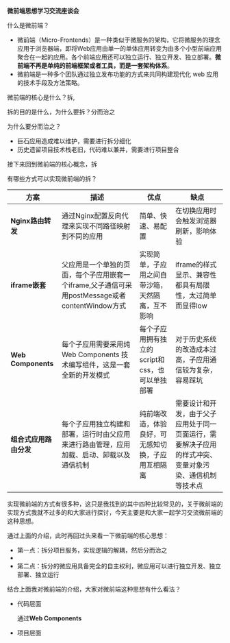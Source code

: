 **微前端思想学习交流座谈会**

什么是微前端？

- 微前端（Micro-Frontends）是一种类似于微服务的架构，它将微服务的理念应用于浏览器端，即将Web应用由单一的单体应用转变为由多个小型前端应用聚合在一起的应用。各个前端应用还可以独立运行、独立开发、独立部署。**微前端不再是单纯的前端框架或者工具，而是一套架构体系**。
- 微前端是一种多个团队通过独立发布功能的方式来共同构建现代化 web 应用的技术手段及方法策略。

微前端的核心是什么？拆,

拆的目的是什么，为什么要拆？分而治之

为什么要分而治之？

- 巨石应用造成难以维护，需要进行拆分细化
- 历史遗留项目技术栈老旧，代码难以兼并，需要进行项目整合

接下来回到微前端的核心概念，拆

有哪些方式可以实现微前端的拆？

| 方案                   | 描述                                                         | 优点                                               | 缺点                                                         |
| ---------------------- | ------------------------------------------------------------ | -------------------------------------------------- | ------------------------------------------------------------ |
| **Nginx路由转发**      | 通过Nginx配置反向代理来实现不同路径映射到不同的应用          | 简单、快速、易配置                                 | 在切换应用时会触发浏览器刷新，影响体验                       |
| **iframe嵌套**         | 父应用是一个单独的页面，每个子应用嵌套一个iframe,父子通信可采用postMessage或者contentWindow方式 | 实现简单，子应用之间自带沙箱，天然隔离，互不影响   | iframe的样式显示、兼容性都具有局限性，太过简单而显得low      |
| **Web Components**     | 每个子应用需要采用纯Web Components 技术编写组件，这是一套全新的开发模式 | 每个子应用拥有独立的script和css，也可以单独部署    | 对于历史系统的改造成本过高，子应用通信较为复杂，容易踩坑     |
| **组合式应用路由分发** | 每个子应用独立构建和部署，运行时由父应用来进行路由管理，应用加载、启动、卸载以及通信机制 | 纯前端改造，体验良好，可无感知切换，子应用互相隔离 | 需要设计和开发，由于父子应用处于同一页面运行，需要解决子应用的样式冲突、变量对象污染、通信机制等技术点 |

实现微前端的方式有很多种，这只是我找到的其中四种比较常见的，关于微前端的实现方式我就不过多的和大家进行探讨，今天主要是和大家一起学习交流微前端的这种思想。



通过上面的介绍，此时再回过头来看一下微前端的核心思想：

- 第一点：拆分项目服务，实现逻辑的解耦，然后分而治之
- 
- 第二点：拆分的微应用具备完全的自主权利，微应用可以进行独立开发、独立部署、独立运行

结合上面我对微前端的介绍，大家对微前端这种思想有什么看法？

- 代码层面

  通过**Web Components**

- 项目层面